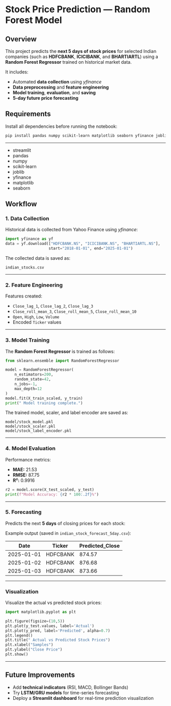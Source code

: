 #  Stock Price Prediction — Random Forest Model

##  Overview

This project predicts the **next 5 days of stock prices** for selected Indian companies (such as **HDFCBANK**, **ICICIBANK**, and **BHARTIARTL**) using a **Random Forest Regressor** trained on historical market data.

It includes:

* Automated **data collection** using *yfinance*
* **Data preprocessing** and **feature engineering**
* **Model training**, **evaluation**, and **saving**
* **5-day future price forecasting**


## Requirements

Install all dependencies before running the notebook:

```bash
pip install pandas numpy scikit-learn matplotlib seaborn yfinance joblib
```

---

* streamlit
* pandas
* numpy
* scikit-learn
* joblib
* yfinance
* matplotlib
* seaborn


##  Workflow

### 1️. Data Collection

Historical data is collected from Yahoo Finance using *yfinance*:

```python
import yfinance as yf
data = yf.download(["HDFCBANK.NS", "ICICIBANK.NS", "BHARTIARTL.NS"],
                   start="2018-01-01", end="2025-01-01")
```

The collected data is saved as:

```
indian_stocks.csv
```

---

### 2️. Feature Engineering

Features created:

* `Close_lag_1`, `Close_lag_2`, `Close_lag_3`
* `Close_roll_mean_3`, `Close_roll_mean_5`, `Close_roll_mean_10`
* `Open`, `High`, `Low`, `Volume`
* Encoded `Ticker` values

---

### 3️. Model Training

The **Random Forest Regressor** is trained as follows:

```python
from sklearn.ensemble import RandomForestRegressor

model = RandomForestRegressor(
    n_estimators=200,
    random_state=42,
    n_jobs=-1,
    max_depth=12
)
model.fit(X_train_scaled, y_train)
print(" Model training complete.")
```

The trained model, scaler, and label encoder are saved as:

```
model/stock_model.pkl
model/stock_scaler.pkl
model/stock_label_encoder.pkl
```

---

### 4️. Model Evaluation

Performance metrics:

* **MAE:** 21.53
* **RMSE:** 87.75
* **R²:** 0.9916

```python
r2 = model.score(X_test_scaled, y_test)
print(f"Model Accuracy: {r2 * 100:.2f}%")
```

---

### 5️. Forecasting

Predicts the next **5 days** of closing prices for each stock:

Example output (saved in `indian_stock_forecast_5day.csv`):

| Date       | Ticker   | Predicted_Close |
| ---------- | -------- | --------------- |
| 2025-01-01 | HDFCBANK | 874.57          |
| 2025-01-02 | HDFCBANK | 876.68          |
| 2025-01-03 | HDFCBANK | 873.66          |

---

###  Visualization

Visualize the actual vs predicted stock prices:

```python
import matplotlib.pyplot as plt

plt.figure(figsize=(10,5))
plt.plot(y_test.values, label='Actual')
plt.plot(y_pred, label='Predicted', alpha=0.7)
plt.legend()
plt.title(" Actual vs Predicted Stock Prices")
plt.xlabel("Samples")
plt.ylabel("Close Price")
plt.show()
```

---

##  Future Improvements

* Add **technical indicators** (RSI, MACD, Bollinger Bands)
* Try **LSTM/GRU models** for time-series forecasting
* Deploy a **Streamlit dashboard** for real-time prediction visualization

